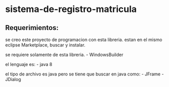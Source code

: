 # sistema-de-registro-matricula

## Requerimientos:
se creo este proyecto de programacion con esta libreria.
estan en el mismo eclipse Marketplace, buscar y instalar.

se requiere solamente de esta libreria.
    - WindowsBuilder

el lenguaje es: 
     - java 8

el tipo de archivo es java pero se tiene que buscar en java como:
    - JFrame
    - JDialog
